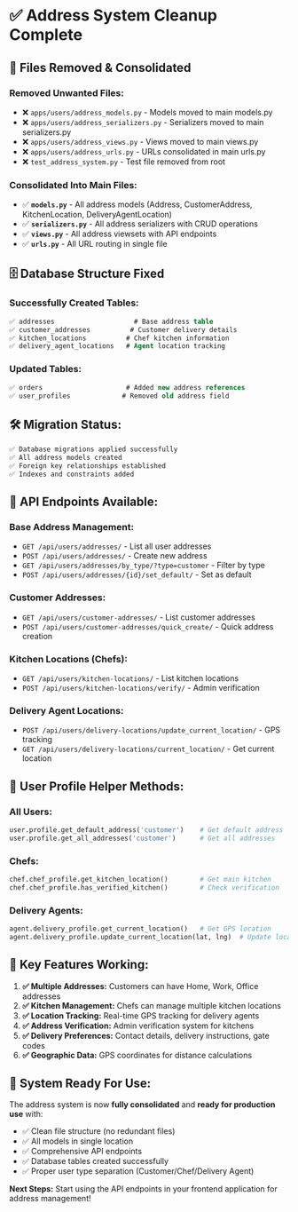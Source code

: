 # ✅ Address System Cleanup Complete

## 🧹 **Files Removed & Consolidated**

### **Removed Unwanted Files:**
- ❌ `apps/users/address_models.py` - Models moved to main models.py
- ❌ `apps/users/address_serializers.py` - Serializers moved to main serializers.py  
- ❌ `apps/users/address_views.py` - Views moved to main views.py
- ❌ `apps/users/address_urls.py` - URLs consolidated in main urls.py
- ❌ `test_address_system.py` - Test file removed from root

### **Consolidated Into Main Files:**
- ✅ **`models.py`** - All address models (Address, CustomerAddress, KitchenLocation, DeliveryAgentLocation)
- ✅ **`serializers.py`** - All address serializers with CRUD operations
- ✅ **`views.py`** - All address viewsets with API endpoints
- ✅ **`urls.py`** - All URL routing in single file

## 🗄️ **Database Structure Fixed**

### **Successfully Created Tables:**
```sql
✅ addresses                    # Base address table
✅ customer_addresses          # Customer delivery details  
✅ kitchen_locations          # Chef kitchen information
✅ delivery_agent_locations   # Agent location tracking
```

### **Updated Tables:**
```sql
✅ orders                     # Added new address references
✅ user_profiles             # Removed old address field
```

## 🛠️ **Migration Status:**
```bash
✅ Database migrations applied successfully
✅ All address models created
✅ Foreign key relationships established
✅ Indexes and constraints added
```

## 📱 **API Endpoints Available:**

### **Base Address Management:**
- `GET /api/users/addresses/` - List all user addresses
- `POST /api/users/addresses/` - Create new address
- `GET /api/users/addresses/by_type/?type=customer` - Filter by type
- `POST /api/users/addresses/{id}/set_default/` - Set as default

### **Customer Addresses:**
- `GET /api/users/customer-addresses/` - List customer addresses
- `POST /api/users/customer-addresses/quick_create/` - Quick address creation

### **Kitchen Locations (Chefs):**
- `GET /api/users/kitchen-locations/` - List kitchen locations
- `POST /api/users/kitchen-locations/verify/` - Admin verification

### **Delivery Agent Locations:**
- `POST /api/users/delivery-locations/update_current_location/` - GPS tracking
- `GET /api/users/delivery-locations/current_location/` - Get current location

## 🔄 **User Profile Helper Methods:**

### **All Users:**
```python
user.profile.get_default_address('customer')    # Get default address
user.profile.get_all_addresses('customer')      # Get all addresses
```

### **Chefs:**
```python
chef.chef_profile.get_kitchen_location()        # Get main kitchen
chef.chef_profile.has_verified_kitchen()        # Check verification
```

### **Delivery Agents:**
```python
agent.delivery_profile.get_current_location()   # Get GPS location
agent.delivery_profile.update_current_location(lat, lng)  # Update location
```

## 💾 **Key Features Working:**

1. **✅ Multiple Addresses:** Customers can have Home, Work, Office addresses
2. **✅ Kitchen Management:** Chefs can manage multiple kitchen locations
3. **✅ Location Tracking:** Real-time GPS tracking for delivery agents
4. **✅ Address Verification:** Admin verification system for kitchens
5. **✅ Delivery Preferences:** Contact details, delivery instructions, gate codes
6. **✅ Geographic Data:** GPS coordinates for distance calculations

## 🚀 **System Ready For Use:**

The address system is now **fully consolidated** and **ready for production use** with:
- ✅ Clean file structure (no redundant files)
- ✅ All models in single location
- ✅ Comprehensive API endpoints
- ✅ Database tables created successfully
- ✅ Proper user type separation (Customer/Chef/Delivery Agent)

**Next Steps:** Start using the API endpoints in your frontend application for address management!